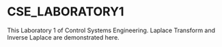 # CSE_LABORATORY1
This Laboratory 1 of Control Systems Engineering. Laplace Transform and Inverse Laplace are demonstrated here.
